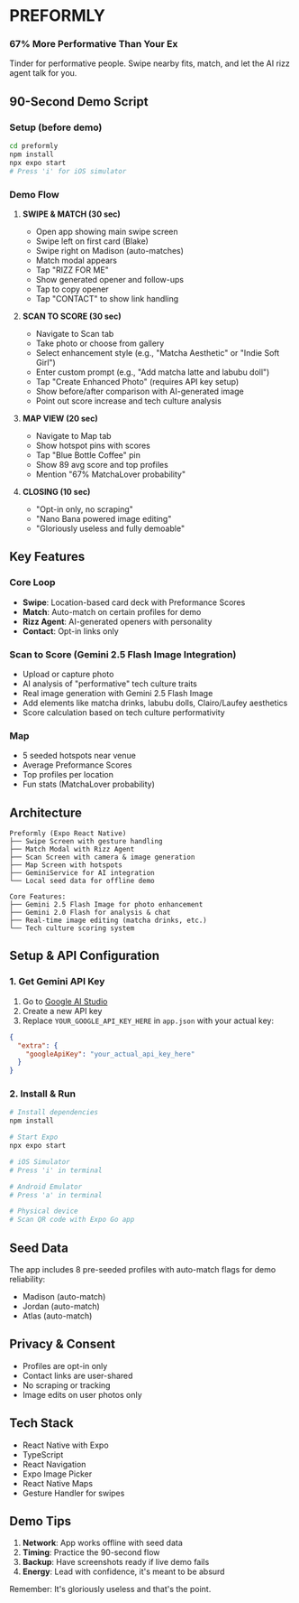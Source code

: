 # PREFORMLY
### 67% More Performative Than Your Ex

Tinder for performative people. Swipe nearby fits, match, and let the AI rizz agent talk for you.

## 90-Second Demo Script

### Setup (before demo)
```bash
cd preformly
npm install
npx expo start
# Press 'i' for iOS simulator
```

### Demo Flow

1. **SWIPE & MATCH (30 sec)**
   - Open app showing main swipe screen
   - Swipe left on first card (Blake)
   - Swipe right on Madison (auto-matches)
   - Match modal appears
   - Tap "RIZZ FOR ME"
   - Show generated opener and follow-ups
   - Tap to copy opener
   - Tap "CONTACT" to show link handling

2. **SCAN TO SCORE (30 sec)**
   - Navigate to Scan tab
   - Take photo or choose from gallery
   - Select enhancement style (e.g., "Matcha Aesthetic" or "Indie Soft Girl")
   - Enter custom prompt (e.g., "Add matcha latte and labubu doll")
   - Tap "Create Enhanced Photo" (requires API key setup)
   - Show before/after comparison with AI-generated image
   - Point out score increase and tech culture analysis

3. **MAP VIEW (20 sec)**
   - Navigate to Map tab
   - Show hotspot pins with scores
   - Tap "Blue Bottle Coffee" pin
   - Show 89 avg score and top profiles
   - Mention "67% MatchaLover probability"

4. **CLOSING (10 sec)**
   - "Opt-in only, no scraping"
   - "Nano Bana powered image editing"
   - "Gloriously useless and fully demoable"

## Key Features

### Core Loop
- **Swipe**: Location-based card deck with Preformance Scores
- **Match**: Auto-match on certain profiles for demo
- **Rizz Agent**: AI-generated openers with personality
- **Contact**: Opt-in links only

### Scan to Score (Gemini 2.5 Flash Image Integration)
- Upload or capture photo
- AI analysis of "performative" tech culture traits
- Real image generation with Gemini 2.5 Flash Image
- Add elements like matcha drinks, labubu dolls, Clairo/Laufey aesthetics
- Score calculation based on tech culture performativity

### Map
- 5 seeded hotspots near venue
- Average Preformance Scores
- Top profiles per location
- Fun stats (MatchaLover probability)

## Architecture

```
Preformly (Expo React Native)
├── Swipe Screen with gesture handling
├── Match Modal with Rizz Agent
├── Scan Screen with camera & image generation
├── Map Screen with hotspots
├── GeminiService for AI integration
└── Local seed data for offline demo

Core Features:
├── Gemini 2.5 Flash Image for photo enhancement
├── Gemini 2.0 Flash for analysis & chat
├── Real-time image editing (matcha drinks, etc.)
└── Tech culture scoring system
```

## Setup & API Configuration

### 1. Get Gemini API Key
1. Go to [Google AI Studio](https://makersuite.google.com/app/apikey)
2. Create a new API key
3. Replace `YOUR_GOOGLE_API_KEY_HERE` in `app.json` with your actual key:

```json
{
  "extra": {
    "googleApiKey": "your_actual_api_key_here"
  }
}
```

### 2. Install & Run

```bash
# Install dependencies
npm install

# Start Expo
npx expo start

# iOS Simulator
# Press 'i' in terminal

# Android Emulator
# Press 'a' in terminal

# Physical device
# Scan QR code with Expo Go app
```

## Seed Data

The app includes 8 pre-seeded profiles with auto-match flags for demo reliability:
- Madison (auto-match)
- Jordan (auto-match)
- Atlas (auto-match)

## Privacy & Consent

- Profiles are opt-in only
- Contact links are user-shared
- No scraping or tracking
- Image edits on user photos only

## Tech Stack

- React Native with Expo
- TypeScript
- React Navigation
- Expo Image Picker
- React Native Maps
- Gesture Handler for swipes

## Demo Tips

1. **Network**: App works offline with seed data
2. **Timing**: Practice the 90-second flow
3. **Backup**: Have screenshots ready if live demo fails
4. **Energy**: Lead with confidence, it's meant to be absurd

Remember: It's gloriously useless and that's the point.